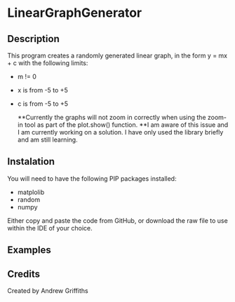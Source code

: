 # LinearGraphGenerator

## Description
This program creates a randomly generated linear graph, in the form y = mx + c with the following limits:
* m != 0
* x is from -5 to +5
* c is from -5 to +5

  **Currently the graphs will not zoom in correctly when using the zoom-in tool as part of the plot.show() function.
  **I am aware of this issue and I am currently working on a solution. I have only used the library briefly and am still learning.

## Instalation
You will need to have the following PIP packages installed:
* matplolib
* random
* numpy

Either copy and paste the code from GitHub, or download the raw file to use within the IDE of your choice.

## Examples



## Credits
Created by Andrew Griffiths
